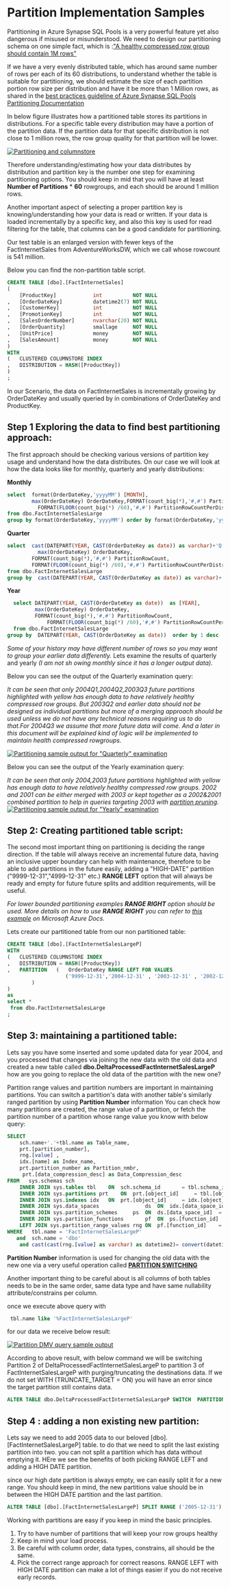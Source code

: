# Partition Implementation Samples

Partitioning in Azure Synapse SQL Pools is a very powerful feature yet also dangerous if misused or misunderstood.
We need to design our partitioning schema on one simple fact, which is :["A healthy compressed row group should contain 1M rows"](https://docs.microsoft.com/en-us/azure/synapse-analytics/sql/develop-best-practices#optimize-clustered-columnstore-tables) 

If we have a very evenly distributed table, which has around same number of rows per each of its 60 distributions, to understand whether the table is suitable for partitioning, we should estimate the size of each partition portion row size per distribution  and have it be more than 1 Million rows, as shared in the [best practices guideline of Azure Synapse SQL Pools Partitioning Documentation](https://docs.microsoft.com/en-us/azure/synapse-analytics/sql/develop-best-practices#do-not-over-partition)

In below figure illustrates how a partitioned table stores its partitions in distributions. For a specific table every distribution may have a portion of the partition data. If the partition data for that specific distribution is not close to 1 million rows, the row group quality for that partition will be lower.

[![Partitioning and columnstore](./docs/SQLPoolPartitioning/media/partitioning.JPG "Figure 1 Partitioning and columnstore in Azure Synapse SQL Pools")](#)


Therefore understanding/estimating how your data distributes by distribution and partition key is the number one step for examining partitioning options.
You should keep in mid that you will have at least **Number of Partitions** * **60** rowgroups, and each should be around  1 million rows.

Another important aspect of selecting a proper partition key is knowing/understanding how your data is read or written. If your data is loaded incrementally by a specific key, and also this key is used for read filtering for the table, that columns can be a good candidate for partitioning.

Our test table is an enlarged version with fewer keys of the FactInternetSales  from AdventureWorksDW, which we call  whose rowcount is   541 million.

Below you can find the non-partition table script.

```sql
CREATE TABLE [dbo].[FactInternetSales]
(
    [ProductKey]            int          NOT NULL
,   [OrderDateKey]          datetime2(7) NOT NULL
,   [CustomerKey]           int          NOT NULL
,   [PromotionKey]          int          NOT NULL
,   [SalesOrderNumber]      nvarchar(20) NOT NULL
,   [OrderQuantity]         smallage     NOT NULL
,   [UnitPrice]             money        NOT NULL
,   [SalesAmount]           money        NOT NULL
)
WITH
(   CLUSTERED COLUMNSTORE INDEX
,   DISTRIBUTION = HASH([ProductKey])
)
;
```

In our Scenario, the data on FactInternetSales is incrementally growing by OrderDateKey and usually queried by in combinations of OrderDateKey and ProductKey.

## Step 1 Exploring the data to find best partitioning approach:
The first approach should be checking various versions of partition key usage and understand how the data distributes. On our case we will look at how the data looks like for monthly, quarterly and yearly distributions:

**Monthly**
```sql
select  format(OrderDateKey,'yyyyMM') [MONTH],
        max(OrderDateKey) OrderDateKey,FORMAT(count_big(*),'#,#') PartitionRowCount,
	      FORMAT(FLOOR(count_big(*) /60),'#,#') PartitionRowCountPerDistro 
from dbo.FactInternetSalesLarge
group by format(OrderDateKey,'yyyyMM') order by format(OrderDateKey,'yyyyMM') desc
```

 **Quarter**
```sql
select  cast(DATEPART(YEAR, CAST(OrderDateKey as date)) as varchar)+'Q'+cast(DATEPART(QUARTER, CAST(OrderDateKey as date))as varchar) as [Quarter],
	      max(OrderDateKey) OrderDateKey,
        FORMAT(count_big(*),'#,#') PartitionRowCount,
        FORMAT(FLOOR(count_big(*) /60),'#,#') PartitionRowCountPerDistro 
from dbo.FactInternetSalesLarge
group by  cast(DATEPART(YEAR, CAST(OrderDateKey as date)) as varchar)+'Q'+cast(DATEPART(QUARTER, CAST(OrderDateKey as date))as varchar) order by 1 desc
```

 **Year**
 ```sql
   select DATEPART(YEAR, CAST(OrderDateKey as date))  as [YEAR],
          max(OrderDateKey) OrderDateKey,
          FORMAT(count_big(*),'#,#') PartitionRowCount,
		      FORMAT(FLOOR(count_big(*) /60),'#,#') PartitionRowCountPerDistro 
   from dbo.FactInternetSalesLarge
 group by  DATEPART(YEAR, CAST(OrderDateKey as date))  order by 1 desc
```

*Some of your history may have different number of rows so you may want to group your earlier data differently.*
Lets examine the results of quarterly and yearly *(I am not sh owing monthly since it has a longer output data)*.

Below you can see the output of the Quarterly examination query:

*It can be seen that only 2004Q1,2004Q2,2003Q3 future partitions highlighted with yellow has enough data to have relatively healthy compressed  row groups. But 2003Q2 and earlier data should not be designed as individual partitions but more of a merging approach should be used unless we do not have any technical reasons requiring us to do that.For 2004Q3 we assume that more future data will come. And a later in this document will be explained kind of logic will be implemented to maintain health compressed rowgroups.*

[![ Partitioning sample output for "Quarterly" examination](./docs/SQLPoolPartitioning/media/QuarterlyResults.JPG "Figure 2 Partitioning sample output for Quarterly examination")](#)


Below you can see the output of the Yearly examination query:

*It can be seen that only 2004,2003 future partitions highlighted with yellow has enough data to have relatively healthy compressed  row groups. 2002 and 2001 can be either merged with 2003 or  kept together as a 2002&2001 combined partition to help in queries targeting 2003 with [partition pruning](https://docs.microsoft.com/en-us/azure/synapse-analytics/sql-data-warehouse/sql-data-warehouse-tables-partition#benefits-to-queries).*
[![ Partitioning sample output for "Yearly" examination](./docs/SQLPoolPartitioning/media/YearlyResults.JPG "Figure 3 Partitioning sample output for Yearly examination")](#)

## Step 2: Creating partitioned table script:
The second most important thing on partitioning is deciding the range direction.
If the table will always receive an incremental future data, having an inclusive upper boundary can help with maintenance, therefore to be able to add partitions in the future easily,
adding a "HIGH-DATE" partition ("9999-12-31","4999-12-31" etc.) **RANGE LEFT** option that will always be ready and empty for future future splits and addition requirements, will be useful. 

*For lower bounded partitioning examples  **RANGE RIGHT** option should be used. More details on  how to use **RANGE RIGHT**  you can refer to [this example](https://docs.microsoft.com/en-us/azure/synapse-analytics/sql-data-warehouse/sql-data-warehouse-tables-partition#partition-switching) on Microsoft Azure Docs.*


Lets create our partitioned table from our non partitioned table:
```sql
CREATE TABLE [dbo].[FactInternetSalesLargeP]
WITH
(   CLUSTERED COLUMNSTORE INDEX
,   DISTRIBUTION = HASH([ProductKey])
,   PARTITION   (   OrderDateKey RANGE LEFT FOR VALUES
                   ('9999-12-31','2004-12-31' , '2003-12-31' , '2002-12-31')
		)
)
as
select * 
 from dbo.FactInternetSalesLarge
;
```
## Step 3: maintaining a partitioned table:
Lets say you have some inserted and some updated data for year 2004, and you processed that changes via joining the new data with the old data and created a new table called **dbo.DeltaProcessedFactInternetSalesLargeP** how are you going to replace the old data of the partition with the new one?

Partition range values and partition numbers are important in maintaining partitions.
You can switch a partition's data with another table's similarly ranged partition by using **Partition Number** information
You can check how many partitions are created,  the range value of a partition, or  fetch the partition number of a partition whose range value you know with below query:

```sql
SELECT 
	sch.name+'.'+tbl.name as Table_name,
	prt.[partition_number],
	rng.[value]	,
	idx.[name] as Index_name,
	prt.partition_number as Partition_nmbr,
	 prt.[data_compression_desc] as Data_Compression_desc
FROM   sys.schemas sch
	INNER JOIN sys.tables tbl    ON  sch.schema_id       = tbl.schema_id
	INNER JOIN sys.partitions prt    ON  prt.[object_id]     = tbl.[object_id]
	INNER JOIN sys.indexes idx   ON  prt.[object_id]     = idx.[object_id] AND prt.[index_id] = idx.[index_id]
	INNER JOIN sys.data_spaces               ds  ON  idx.[data_space_id] = ds.[data_space_id]                       
	INNER JOIN sys.partition_schemes     ps  ON  ds.[data_space_id]  = ps.[data_space_id]                
	INNER JOIN sys.partition_functions       pf  ON  ps.[function_id]    = pf.[function_id]              
	LEFT JOIN sys.partition_range_values rng ON  pf.[function_id]    = rng.[function_id] AND rng.[boundary_id] = prt.[partition_number]    
WHERE   tbl.name = 'FactInternetSalesLargeP' 
   and  sch.name = 'dbo'
    and cast(cast(rng.[value] as varchar) as datetime2)= convert(datetime2,'2004-12-31',23);
```


**Partition Number** information is used for changing the old data with the new one via a very useful operation called [**PARTITION SWITCHING**](https://docs.microsoft.com/en-us/azure/synapse-analytics/sql-data-warehouse/sql-data-warehouse-tables-partition#partition-switching)

Another important thing to be careful about is all columns of both tables needs to be in the same order, same data type and have same nullability attribute/constrains per column.

once we execute above query with

```sql
 tbl.name like '%FactInternetSalesLargeP' 
```
for our data we receive below result:

[![Partition DMV query sample output](./docs/SQLPoolPartitioning/media/partitionQueryResult.JPG "Figure 4 Partition DMV query sample output")](#)

According to above result, with below command we will be switching Partition 2 of DeltaProcessedFactInternetSalesLargeP to partition 3 of FactInternetSalesLargeP with purging/truncating the destinations data. If we do not set WITH (TRUNCATE_TARGET = ON) you will have an error since the target partition still contains data.

```sql
ALTER TABLE dbo.DeltaProcessedFactInternetSalesLargeP SWITCH  PARTITION 2 to dbo.FactInternetSalesLargeP  PARTITION 3 WITH (TRUNCATE_TARGET = ON)--00:01
```
## Step 4 : adding a non existing new partition:

Lets say we need to add 2005 data to our beloved [dbo].[FactInternetSalesLargeP] table. to do that we need to split the last existing partition into two. you can not split a partition which has data without emptying it. HEre we see the benefits of both picking RANGE LEFT and adding a HIGH DATE partition.

since our high date partition is always empty, we can easily split it for a new range. You should keep in mind, the new partitions value should be in between the HIGH DATE partition and the last partition.
```sql
ALTER TABLE [dbo].[FactInternetSalesLargeP] SPLIT RANGE ('2005-12-31');
```
Working with partitions are easy if you keep in mind the basic principles.

1. Try to have number of partitions that will keep your row groups healthy
2. Keep in mind your load process.
3. Be careful with column order, data types, constrains, all should be the same.
4. Pick the correct range approach for correct reasons. RANGE LEFT with HIGH DATE partition can make a lot of things easier if you do not receive early records.
